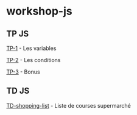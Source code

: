 # workshop-js

## TP JS
[TP-1](tp-1-variables.md) - Les variables

[TP-2](tp-2-conditions.md) - Les conditions

[TP-3](tp-3-bonus.md) - Bonus


## TD JS

[TD-shopping-list](td-shopping-list.md) - Liste de courses supermarché

